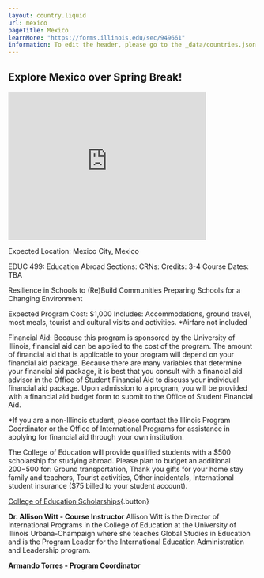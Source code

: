 ```yaml
---
layout: country.liquid
url: mexico
pageTitle: Mexico
learnMore: "https://forms.illinois.edu/sec/949661"
information: To edit the header, please go to the _data/countries.json file and edit the information there
---
```


## Explore Mexico over Spring Break!

<iframe src="https://www.google.com/maps/embed?pb=!1m18!1m12!1m3!1d481728.804584038!2d-99.42380635078402!3d19.390519038362424!2m3!1f0!2f0!3f0!3m2!1i1024!2i768!4f13.1!3m3!1m2!1s0x85ce0026db097507%3A0x54061076265ee841!2sMexico%20City%2C%20CDMX%2C%20Mexico!5e0!3m2!1sen!2sus!4v1586992588466!5m2!1sen!2sus" width="400" height="300" style="border: 0" tabindex="0" sandbox="allow-scripts allow-same-origin"></iframe>

Expected Location: Mexico City, Mexico

<div id="information">

<div id="housing"></div>

<div id="programs"></div>

<div id="attractions"></div>

<div id="courses">

EDUC 499: Education Abroad
Sections:
CRNs:
Credits: 3-4
Course Dates: TBA

</div>

<div id="topics">

Resilience in Schools to (Re)Build Communities
Preparing Schools for a Changing Environment 

</div>

<div id="cost">

Expected Program Cost: $1,000
Includes: Accommodations, ground travel, most meals, tourist and cultural visits and activities. 
*Airfare not included

Financial Aid:
Because this program is sponsored by the University of Illinois, financial aid can be applied to the cost of the program. The amount of financial aid that is applicable to your program will depend on your financial aid package. Because there are many variables that determine your financial aid package, it is best that you consult with a financial aid advisor in the Office of Student Financial Aid to discuss your individual financial aid package. Upon admission to a program, you will be provided with a financial aid budget form to submit to the Office of Student Financial Aid.

*If you are a non-Illinois student, please contact the Illinois Program Coordinator or the Office of International Programs for assistance in applying for financial aid through your own institution.

</div>

<div id="scholarship">

The College of Education will provide qualified students with a $500 scholarship for studying abroad. Please plan to budget an additional $200-$500 for: Ground transportation, Thank you gifts for your home stay family and teachers, Tourist activities, Other incidentals, International student insurance ($75 billed to your student account).

[College of Education Scholarships](https://education.illinois.edu/international/scholarships){.button}

</div>

<div id="testimonials"></div>

<div id="faculty">

**Dr. Allison Witt - Course Instructor** 
Allison Witt is the Director of International Programs in the College of Education at the University of Illinois Urbana-Champaign where she teaches Global Studies in Education and is the Program Leader for the International Education Administration and Leadership program. 

**Armando Torres - Program Coordinator**

</div>

</div>
